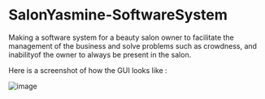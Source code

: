 # SalonYasmine-SoftwareSystem
 
Making a software system for a beauty salon owner to facilitate the management of the business and solve problems such as crowdness, and inabilityof the owner to always be present in the salon.


Here is a screenshot of how the GUI looks like :

![image](https://user-images.githubusercontent.com/107633200/232349265-59b86a3e-d145-40ab-8646-286eddb266f1.png)
